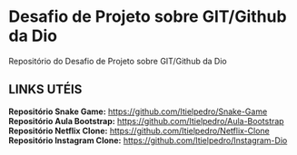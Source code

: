# Desafio de Projeto sobre GIT/Github da Dio

 Repositório do Desafio de Projeto sobre GIT/Github da Dio
 
 ## LINKS UTÉIS
 
 **Repositório Snake Game:** <https://github.com/Itielpedro/Snake-Game> <br>
 **Repositório Aula Bootstrap:** <https://github.com/Itielpedro/Aula-Bootstrap> <br>
 **Repositório Netflix Clone:** <https://github.com/Itielpedro/Netflix-Clone> <br>
 **Repositório Instagram Clone:** <https://github.com/Itielpedro/Instagram-Dio> 
 
